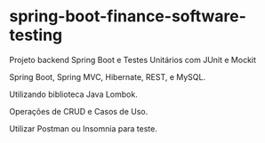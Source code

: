 # spring-boot-finance-software-testing
Projeto backend Spring Boot e Testes Unitários com JUnit e Mockit

Spring Boot, Spring MVC, Hibernate, REST, e MySQL.

Utilizando biblioteca Java Lombok.

Operações de CRUD e Casos de Uso.

Utilizar Postman ou Insomnia para teste.
